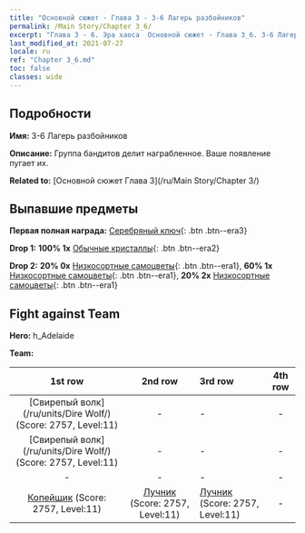 ```yaml
---
title: "Основной сюжет - Глава 3 - 3-6 Лагерь разбойников"
permalink: /Main Story/Chapter 3_6/
excerpt: "Глава 3 - 6. Эра хаоса  Основной сюжет - Глава 3_6. 3-6 Лагерь разбойников"
last_modified_at: 2021-07-27
locale: ru
ref: "Chapter 3_6.md"
toc: false
classes: wide
---
```


## Подробности

 **Имя:** 3-6 Лагерь разбойников

 **Описание:** Группа бандитов делит награбленное. Ваше появление пугает их.

 **Related to:** [Основной сюжет Глава 3](/ru/Main Story/Chapter 3/)

## Выпавшие предметы

 **Первая полная награда:** [Серебряный ключ](/ItemsRU/con_693/){: .btn .btn--era3}

 **Drop 1:** **100% 1x** [Обычные кристаллы](/ItemsRU/mat_11/){: .btn .btn--era2}

 **Drop 2:** **20% 0x** [Низкосортные самоцветы](/ItemsRU/mat_4/){: .btn .btn--era1}, **60% 1x** [Низкосортные самоцветы](/ItemsRU/mat_4/){: .btn .btn--era1}, **20% 2x** [Низкосортные самоцветы](/ItemsRU/mat_4/){: .btn .btn--era1}


## Fight against Team
 **Hero:** h_Adelaide

 **Team:**


  | 1st row | 2nd row | 3rd row | 4th row |
  |:----:|:----:|:----|:----:|
  | [Свирепый волк](/ru/units/Dire Wolf/) (Score: 2757, Level:11)  | - | - | - |
  | [Свирепый волк](/ru/units/Dire Wolf/) (Score: 2757, Level:11)  | - | - | - |
  | - | - | - | - |
  | [Копейщик](/ru/units/Pikeman/) (Score: 2757, Level:11)  | [Лучник](/ru/units/Marksman/) (Score: 2757, Level:11)  | [Лучник](/ru/units/Marksman/) (Score: 2757, Level:11)  | - |


